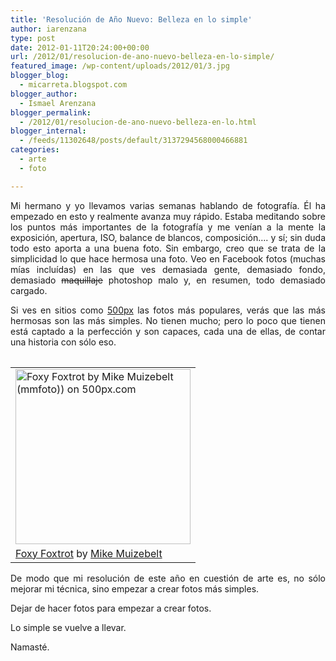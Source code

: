 ```yaml
---
title: 'Resolución de Año Nuevo: Belleza en lo simple'
author: iarenzana
type: post
date: 2012-01-11T20:24:00+00:00
url: /2012/01/resolucion-de-ano-nuevo-belleza-en-lo-simple/
featured_image: /wp-content/uploads/2012/01/3.jpg
blogger_blog:
  - micarreta.blogspot.com
blogger_author:
  - Ismael Arenzana
blogger_permalink:
  - /2012/01/resolucion-de-ano-nuevo-belleza-en-lo.html
blogger_internal:
  - /feeds/11302648/posts/default/3137294568000466881
categories:
  - arte
  - foto

---
```

<p style="text-align: justify;">
  Mi hermano y yo llevamos varias semanas hablando de fotografía. Él ha empezado en esto y realmente avanza muy rápido. Estaba meditando sobre los puntos más importantes de la fotografía y me venían a la mente la exposición, apertura, ISO, balance de blancos, composición…. y sí; sin duda todo esto aporta a una buena foto. Sin embargo, creo que se trata de la simplicidad lo que hace hermosa una foto. Veo en Facebook fotos (muchas mías incluídas) en las que ves demasiada gente, demasiado fondo, demasiado <span style="text-decoration: line-through;">maquillaje</span> photoshop malo y, en resumen, todo demasiado cargado.
</p>

<p style="text-align: justify;">
  Si ves en sitios como <a href="http://500px.com/popular">500px</a> las fotos más populares, verás que las más hermosas son las más simples. No tienen mucho; pero lo poco que tienen está captado a la perfección y son capaces, cada una de ellas, de contar una historia con sólo eso.
</p>

<table cellpadding="2">
  <tr>
  </tr>
</table>

<table style="margin-left: auto; margin-right: auto;" cellpadding="2">
  <tr>
    <td style="border-bottom: 0px solid #fff;">
      <a href="http://500px.com/photo/4274388"> <img style="margin: 0 0 5px 0;" src="https://arenzana.org/wp-content/uploads/2012/01/3.jpg" border="0" alt="Foxy Foxtrot by Mike Muizebelt (mmfoto)) on 500px.com" width="280" height="280" /> </a> <br /> <span> <a href="http://500px.com/photo/4274388">Foxy Foxtrot</a> by <a href="http://500px.com/mmfoto">Mike Muizebelt</a></span>
    </td>
  </tr>
</table>

<p style="text-align: justify;">
  De modo que mi resolución de este año en cuestión de arte es, no sólo mejorar mi técnica, sino empezar a crear fotos más simples.
</p>

<p style="text-align: justify;">
  Dejar de hacer fotos para empezar a crear fotos.
</p>

<p style="text-align: justify;">
  Lo simple se vuelve a llevar.
</p>

<p style="text-align: justify;">
  Namasté.
</p>